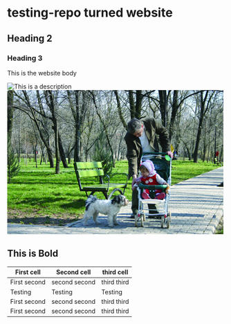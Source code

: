 # testing-repo turned website
## Heading 2
### Heading 3

This is the website body

![This is a description](https://upload.wikimedia.org/wikipedia/en/2/25/Channel_digital_image_CMYK_color.jpg)
![The same image](this.jpg)

**This is Bold**
----------

|First cell |Second cell|third cell|
|-----------|-----------|----------|
|First second|second second|third third|
|Testing|Testing|Testing|
|First second|second second|third third|
|First second|second second|third third|
